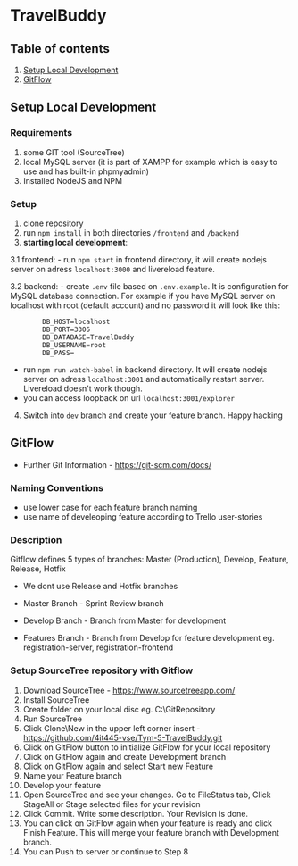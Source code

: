 # TravelBuddy

## Table of contents

1. [Setup Local Development](#setup-local-development)
2. [GitFlow](#gitflow)

## Setup Local Development

### Requirements

1. some GIT tool (SourceTree)
2. local MySQL server (it is part of XAMPP for example which is easy to use and has built-in phpmyadmin)
3. Installed NodeJS and NPM

### Setup

1. clone repository
2. run `npm install` in both directories `/frontend` and `/backend`
3. **starting local development**:

  3.1 frontend:
    - run `npm start` in frontend directory, it will create nodejs server on adress `localhost:3000` and livereload feature.
    
  3.2 backend:
    - create `.env` file based on `.env.example`. It is configuration for MySQL database connection. For example if you have MySQL server on localhost with root (default account) and no password it will look like this:
    
            DB_HOST=localhost
            DB_PORT=3306
            DB_DATABASE=TravelBuddy
            DB_USERNAME=root
            DB_PASS=
        
   - run `npm run watch-babel` in backend directory. It will create nodejs server on adress `localhost:3001` and automatically restart          server. Livereload doesn't work though.
   - you can access loopback on url `localhost:3001/explorer`
   
4. Switch into `dev` branch and create your feature branch. Happy hacking

## GitFlow

- Further Git Information - https://git-scm.com/docs/

### Naming Conventions

- use lower case for each feature branch naming
- use name of develeoping feature according to Trello user-stories

### Description

Gitflow defines 5 types of branches: Master (Production), Develop, Feature, Release, Hotfix

- We dont use Release and Hotfix branches

- Master Branch - Sprint Review branch
- Develop Branch - Branch from Master for development
- Features Branch - Branch from Develop for feature development eg. registration-server, registration-frontend

### Setup SourceTree repository with Gitflow
1. Download SourceTree - https://www.sourcetreeapp.com/
2. Install SourceTree
3. Create folder on your local disc eg. C:\GitRepository
4. Run SourceTree
5. Click Clone\New in the upper left corner insert - https://github.com/4it445-vse/Tym-5-TravelBuddy.git
6. Click on GitFlow button to initialize GitFlow for your local repository
7. Click on GitFlow again and create Development branch
8. Click on GitFlow again and select Start new Feature
9. Name your Feature branch
10. Develop your feature
11. Open SourceTree and see your changes. Go to FileStatus tab, Click StageAll or Stage selected files for your revision
12. Click Commit. Write some description. Your Revision is done.
13. You can click on GitFlow again when your feature is ready and click Finish Feature. This will merge your feature branch with Development branch.
13. You can Push to server or continue to Step 8
